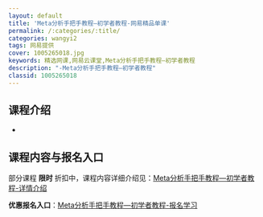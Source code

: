 ```yaml
---
layout: default
title: 'Meta分析手把手教程—初学者教程-网易精品单课'
permalink: /:categories/:title/
categories: wangyi2
tags: 网易提供
cover: 1005265018.jpg
keywords: 精选网课,网易云课堂,Meta分析手把手教程—初学者教程
description: "-Meta分析手把手教程—初学者教程"
classid: 1005265018
---
```


## 课程介绍

-

## 课程内容与报名入口

部分课程 **限时** 折扣中，课程内容详细介绍见：[Meta分析手把手教程—初学者教程-详情介绍](https://study.163.com/course/introduction/1005265018.htm?share=1&shareId=1025206652&utm_campaign=share&utm_medium=iphoneShare&utm_source=&utm_u=1025206652)

**优惠报名入口**：[Meta分析手把手教程—初学者教程-报名学习](https://study.163.com/course/introduction/1005265018.htm?share=1&shareId=1025206652&utm_campaign=share&utm_medium=iphoneShare&utm_source=&utm_u=1025206652)

